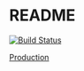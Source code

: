 # README

[![Build Status](https://travis-ci.org/charger/spa_frontend.png?branch=master)](https://travis-ci.org/charger/spa_backend)

[Production](http://spa.front.s3-website-us-east-1.amazonaws.com/)
